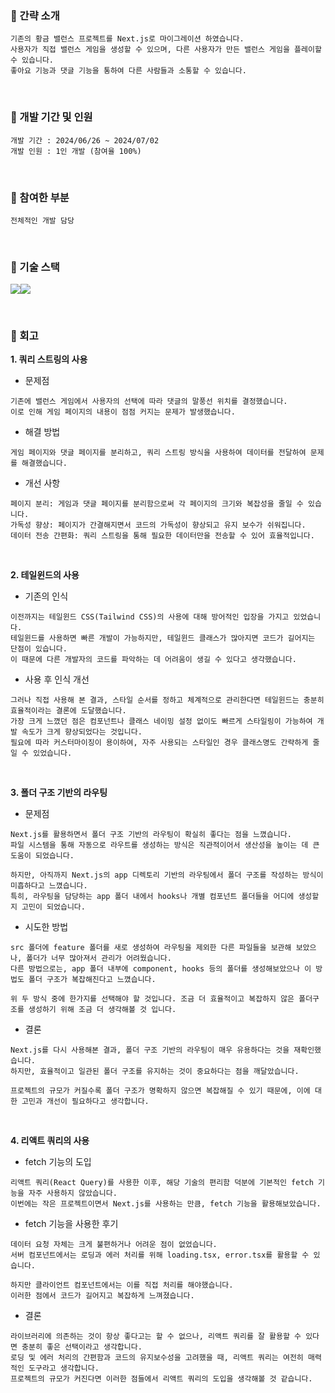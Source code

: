 ### 🐽 간략 소개
```
기존의 황금 밸런스 프로젝트를 Next.js로 마이그레이션 하였습니다.
사용자가 직접 밸런스 게임을 생성할 수 있으며, 다른 사용자가 만든 밸런스 게임을 플레이할 수 있습니다.
좋아요 기능과 댓글 기능을 통하여 다른 사람들과 소통할 수 있습니다.
```

<br/>

### 🐽 개발 기간 및 인원
```
개발 기간 : 2024/06/26 ~ 2024/07/02
개발 인원 : 1인 개발 (참여율 100%)
```

<br/>

### 🐽 참여한 부분
```
전체적인 개발 담당
```

<br/>

### 🐽 기술 스택
<img src="https://img.shields.io/badge/next.js-000000?style=for-the-badge&logo=next.js&logoColor=white"><img src="https://img.shields.io/badge/tailwindcss-06B6D4?style=for-the-badge&logo=tailwindcss&logoColor=white">

<br/>

### 🐽 회고
**1. 쿼리 스트링의 사용**

* 문제점
```
기존에 밸런스 게임에서 사용자의 선택에 따라 댓글의 말풍선 위치를 결정했습니다. 
이로 인해 게임 페이지의 내용이 점점 커지는 문제가 발생했습니다.
```

* 해결 방법
```
게임 페이지와 댓글 페이지를 분리하고, 쿼리 스트링 방식을 사용하여 데이터를 전달하여 문제를 해결했습니다.
```

* 개선 사항
```
페이지 분리: 게임과 댓글 페이지를 분리함으로써 각 페이지의 크기와 복잡성을 줄일 수 있습니다.
가독성 향상: 페이지가 간결해지면서 코드의 가독성이 향상되고 유지 보수가 쉬워집니다.
데이터 전송 간편화: 쿼리 스트링을 통해 필요한 데이터만을 전송할 수 있어 효율적입니다.
```

<br />

**2. 테일윈드의 사용**

* 기존의 인식
```
이전까지는 테일윈드 CSS(Tailwind CSS)의 사용에 대해 방어적인 입장을 가지고 있었습니다.
테일윈드를 사용하면 빠른 개발이 가능하지만, 테일윈드 클래스가 많아지면 코드가 길어지는 단점이 있습니다.
이 때문에 다른 개발자의 코드를 파악하는 데 어려움이 생길 수 있다고 생각했습니다.
```

* 사용 후 인식 개선
```
그러나 직접 사용해 본 결과, 스타일 순서를 정하고 체계적으로 관리한다면 테일윈드는 충분히 효율적이라는 결론에 도달했습니다.
가장 크게 느꼈던 점은 컴포넌트나 클래스 네이밍 설정 없이도 빠르게 스타일링이 가능하여 개발 속도가 크게 향상되었다는 것입니다.
필요에 따라 커스터마이징이 용이하여, 자주 사용되는 스타일인 경우 클래스명도 간략하게 줄일 수 있었습니다.
```

<br />

**3. 폴더 구조 기반의 라우팅**

* 문제점
```
Next.js를 활용하면서 폴더 구조 기반의 라우팅이 확실히 좋다는 점을 느꼈습니다.
파일 시스템을 통해 자동으로 라우트를 생성하는 방식은 직관적이어서 생산성을 높이는 데 큰 도움이 되었습니다.

하지만, 아직까지 Next.js의 app 디렉토리 기반의 라우팅에서 폴더 구조를 작성하는 방식이 미흡하다고 느꼈습니다.
특히, 라우팅을 담당하는 app 폴더 내에서 hooks나 개별 컴포넌트 폴더들을 어디에 생성할지 고민이 되었습니다.
```

* 시도한 방법
```
src 폴더에 feature 폴더를 새로 생성하여 라우팅을 제외한 다른 파일들을 보관해 보았으나, 폴더가 너무 많아져서 관리가 어려웠습니다.
다른 방법으로는, app 폴더 내부에 component, hooks 등의 폴더를 생성해보았으나 이 방법도 폴더 구조가 복잡해진다고 느꼈습니다.

위 두 방식 중에 한가지를 선택해야 할 것입니다. 조금 더 효율적이고 복잡하지 않은 폴더구조를 생성하기 위해 조금 더 생각해볼 것 입니다.
```

* 결론
```
Next.js를 다시 사용해본 결과, 폴더 구조 기반의 라우팅이 매우 유용하다는 것을 재확인했습니다.
하지만, 효율적이고 일관된 폴더 구조를 유지하는 것이 중요하다는 점을 깨달았습니다.

프로젝트의 규모가 커질수록 폴더 구조가 명확하지 않으면 복잡해질 수 있기 때문에, 이에 대한 고민과 개선이 필요하다고 생각합니다.
```

<br />

**4. 리액트 쿼리의 사용**

* fetch 기능의 도입
```
리액트 쿼리(React Query)를 사용한 이후, 해당 기술의 편리함 덕분에 기본적인 fetch 기능을 자주 사용하지 않았습니다.
이번에는 작은 프로젝트이면서 Next.js를 사용하는 만큼, fetch 기능을 활용해보았습니다.
```

* fetch 기능을 사용한 후기
```
데이터 요청 자체는 크게 불편하거나 어려운 점이 없었습니다.
서버 컴포넌트에서는 로딩과 에러 처리를 위해 loading.tsx, error.tsx를 활용할 수 있습니다.

하지만 클라이언트 컴포넌트에서는 이를 직접 처리를 해야했습니다.
이러한 점에서 코드가 길어지고 복잡하게 느껴졌습니다.
```

* 결론
```
라이브러리에 의존하는 것이 항상 좋다고는 할 수 없으나, 리액트 쿼리를 잘 활용할 수 있다면 충분히 좋은 선택이라고 생각합니다.
로딩 및 에러 처리의 간편함과 코드의 유지보수성을 고려했을 때, 리액트 쿼리는 여전히 매력적인 도구라고 생각합니다.
프로젝트의 규모가 커진다면 이러한 점들에서 리액트 쿼리의 도입을 생각해볼 것 같습니다.
```

